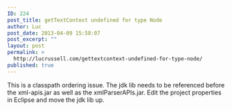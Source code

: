 ```yaml
---
ID: 224
post_title: getTextContext undefined for type Node
author: Luc
post_date: 2013-04-09 15:58:07
post_excerpt: ""
layout: post
permalink: >
  http://lucrussell.com/gettextcontext-undefined-for-type-node/
published: true
---
```

This is a classpath ordering issue. The jdk lib needs to be referenced before the xml-apis.jar as well as the xmlParserAPIs.jar. Edit the project properties in Eclipse and move the jdk lib up.